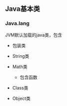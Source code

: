 ## Java基本类

### Java.lang

JVM默认加载的java类，包含

* 包装类

* String类

* Math类

    * 包含函数
    
* Class类

* Object类